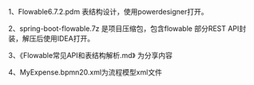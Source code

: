1、Flowable6.7.2.pdm 表结构设计，使用powerdesigner打开。

2、spring-boot-flowable.7z 是项目压缩包，包含flowable 部分REST API封装，解压后使用IDEA打开。

3、《Flowable常见API和表结构解析.md》 为分享内容

4、MyExpense.bpmn20.xml为流程模型xml文件
